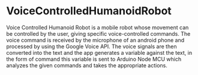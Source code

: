 # VoiceControlledHumanoidRobot
Voice Controlled Humanoid Robot is a mobile robot whose movement can be controlled by the user, giving specific voice-controlled commands. The voice command is received by the microphone of an android phone and processed by using the Google Voice API. The voice signals are then converted into the text and the app generates a variable against the text, in the form of command this variable is sent to Arduino Node MCU which analyzes the given commands and takes the appropriate actions.
